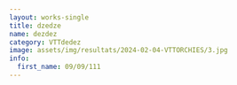 ```yaml
---
layout: works-single
title: dzedze
name: dezdez
category: VTTdedez
image: assets/img/resultats/2024-02-04-VTTORCHIES/3.jpg
info:
  first_name: 09/09/111
---
```

